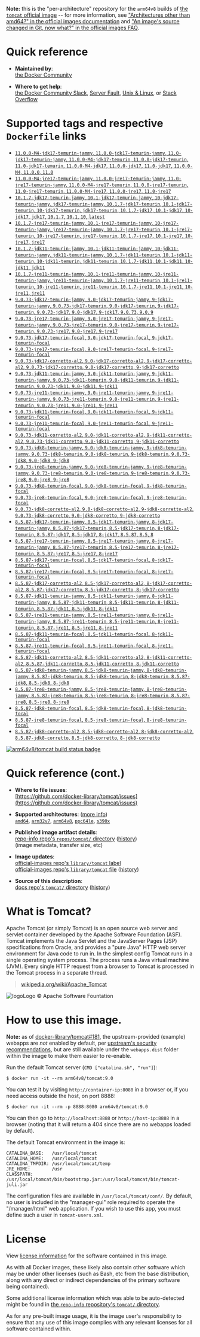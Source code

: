 <!--

********************************************************************************

WARNING:

    DO NOT EDIT "tomcat/README.md"

    IT IS AUTO-GENERATED

    (from the other files in "tomcat/" combined with a set of templates)

********************************************************************************

-->

**Note:** this is the "per-architecture" repository for the `arm64v8` builds of [the `tomcat` official image](https://hub.docker.com/_/tomcat) -- for more information, see ["Architectures other than amd64?" in the official images documentation](https://github.com/docker-library/official-images#architectures-other-than-amd64) and ["An image's source changed in Git, now what?" in the official images FAQ](https://github.com/docker-library/faq#an-images-source-changed-in-git-now-what).

# Quick reference

-	**Maintained by**:  
	[the Docker Community](https://github.com/docker-library/tomcat)

-	**Where to get help**:  
	[the Docker Community Slack](https://dockr.ly/comm-slack), [Server Fault](https://serverfault.com/help/on-topic), [Unix & Linux](https://unix.stackexchange.com/help/on-topic), or [Stack Overflow](https://stackoverflow.com/help/on-topic)

# Supported tags and respective `Dockerfile` links

-	[`11.0.0-M4-jdk17-temurin-jammy`, `11.0.0-jdk17-temurin-jammy`, `11.0-jdk17-temurin-jammy`, `11.0.0-M4-jdk17-temurin`, `11.0.0-jdk17-temurin`, `11.0-jdk17-temurin`, `11.0.0-M4-jdk17`, `11.0.0-jdk17`, `11.0-jdk17`, `11.0.0-M4`, `11.0.0`, `11.0`](https://github.com/docker-library/tomcat/blob/9fd0c865c16751a144216186720dae7cfc9113bd/11.0/jdk17/temurin-jammy/Dockerfile)
-	[`11.0.0-M4-jre17-temurin-jammy`, `11.0.0-jre17-temurin-jammy`, `11.0-jre17-temurin-jammy`, `11.0.0-M4-jre17-temurin`, `11.0.0-jre17-temurin`, `11.0-jre17-temurin`, `11.0.0-M4-jre17`, `11.0.0-jre17`, `11.0-jre17`](https://github.com/docker-library/tomcat/blob/49294a7594a872e88aac70c0bd448b081de8d565/11.0/jre17/temurin-jammy/Dockerfile)
-	[`10.1.7-jdk17-temurin-jammy`, `10.1-jdk17-temurin-jammy`, `10-jdk17-temurin-jammy`, `jdk17-temurin-jammy`, `10.1.7-jdk17-temurin`, `10.1-jdk17-temurin`, `10-jdk17-temurin`, `jdk17-temurin`, `10.1.7-jdk17`, `10.1-jdk17`, `10-jdk17`, `jdk17`, `10.1.7`, `10.1`, `10`, `latest`](https://github.com/docker-library/tomcat/blob/9fd0c865c16751a144216186720dae7cfc9113bd/10.1/jdk17/temurin-jammy/Dockerfile)
-	[`10.1.7-jre17-temurin-jammy`, `10.1-jre17-temurin-jammy`, `10-jre17-temurin-jammy`, `jre17-temurin-jammy`, `10.1.7-jre17-temurin`, `10.1-jre17-temurin`, `10-jre17-temurin`, `jre17-temurin`, `10.1.7-jre17`, `10.1-jre17`, `10-jre17`, `jre17`](https://github.com/docker-library/tomcat/blob/cb3bc2a79213c790785b9b4f88b449c024628c21/10.1/jre17/temurin-jammy/Dockerfile)
-	[`10.1.7-jdk11-temurin-jammy`, `10.1-jdk11-temurin-jammy`, `10-jdk11-temurin-jammy`, `jdk11-temurin-jammy`, `10.1.7-jdk11-temurin`, `10.1-jdk11-temurin`, `10-jdk11-temurin`, `jdk11-temurin`, `10.1.7-jdk11`, `10.1-jdk11`, `10-jdk11`, `jdk11`](https://github.com/docker-library/tomcat/blob/9fd0c865c16751a144216186720dae7cfc9113bd/10.1/jdk11/temurin-jammy/Dockerfile)
-	[`10.1.7-jre11-temurin-jammy`, `10.1-jre11-temurin-jammy`, `10-jre11-temurin-jammy`, `jre11-temurin-jammy`, `10.1.7-jre11-temurin`, `10.1-jre11-temurin`, `10-jre11-temurin`, `jre11-temurin`, `10.1.7-jre11`, `10.1-jre11`, `10-jre11`, `jre11`](https://github.com/docker-library/tomcat/blob/cb3bc2a79213c790785b9b4f88b449c024628c21/10.1/jre11/temurin-jammy/Dockerfile)
-	[`9.0.73-jdk17-temurin-jammy`, `9.0-jdk17-temurin-jammy`, `9-jdk17-temurin-jammy`, `9.0.73-jdk17-temurin`, `9.0-jdk17-temurin`, `9-jdk17-temurin`, `9.0.73-jdk17`, `9.0-jdk17`, `9-jdk17`, `9.0.73`, `9.0`, `9`](https://github.com/docker-library/tomcat/blob/9fd0c865c16751a144216186720dae7cfc9113bd/9.0/jdk17/temurin-jammy/Dockerfile)
-	[`9.0.73-jre17-temurin-jammy`, `9.0-jre17-temurin-jammy`, `9-jre17-temurin-jammy`, `9.0.73-jre17-temurin`, `9.0-jre17-temurin`, `9-jre17-temurin`, `9.0.73-jre17`, `9.0-jre17`, `9-jre17`](https://github.com/docker-library/tomcat/blob/57c5b98cf41d9a7461f4c1f3ab36e59a5d7d5ff9/9.0/jre17/temurin-jammy/Dockerfile)
-	[`9.0.73-jdk17-temurin-focal`, `9.0-jdk17-temurin-focal`, `9-jdk17-temurin-focal`](https://github.com/docker-library/tomcat/blob/9fd0c865c16751a144216186720dae7cfc9113bd/9.0/jdk17/temurin-focal/Dockerfile)
-	[`9.0.73-jre17-temurin-focal`, `9.0-jre17-temurin-focal`, `9-jre17-temurin-focal`](https://github.com/docker-library/tomcat/blob/57c5b98cf41d9a7461f4c1f3ab36e59a5d7d5ff9/9.0/jre17/temurin-focal/Dockerfile)
-	[`9.0.73-jdk17-corretto-al2`, `9.0-jdk17-corretto-al2`, `9-jdk17-corretto-al2`, `9.0.73-jdk17-corretto`, `9.0-jdk17-corretto`, `9-jdk17-corretto`](https://github.com/docker-library/tomcat/blob/9fd0c865c16751a144216186720dae7cfc9113bd/9.0/jdk17/corretto-al2/Dockerfile)
-	[`9.0.73-jdk11-temurin-jammy`, `9.0-jdk11-temurin-jammy`, `9-jdk11-temurin-jammy`, `9.0.73-jdk11-temurin`, `9.0-jdk11-temurin`, `9-jdk11-temurin`, `9.0.73-jdk11`, `9.0-jdk11`, `9-jdk11`](https://github.com/docker-library/tomcat/blob/9fd0c865c16751a144216186720dae7cfc9113bd/9.0/jdk11/temurin-jammy/Dockerfile)
-	[`9.0.73-jre11-temurin-jammy`, `9.0-jre11-temurin-jammy`, `9-jre11-temurin-jammy`, `9.0.73-jre11-temurin`, `9.0-jre11-temurin`, `9-jre11-temurin`, `9.0.73-jre11`, `9.0-jre11`, `9-jre11`](https://github.com/docker-library/tomcat/blob/57c5b98cf41d9a7461f4c1f3ab36e59a5d7d5ff9/9.0/jre11/temurin-jammy/Dockerfile)
-	[`9.0.73-jdk11-temurin-focal`, `9.0-jdk11-temurin-focal`, `9-jdk11-temurin-focal`](https://github.com/docker-library/tomcat/blob/9fd0c865c16751a144216186720dae7cfc9113bd/9.0/jdk11/temurin-focal/Dockerfile)
-	[`9.0.73-jre11-temurin-focal`, `9.0-jre11-temurin-focal`, `9-jre11-temurin-focal`](https://github.com/docker-library/tomcat/blob/57c5b98cf41d9a7461f4c1f3ab36e59a5d7d5ff9/9.0/jre11/temurin-focal/Dockerfile)
-	[`9.0.73-jdk11-corretto-al2`, `9.0-jdk11-corretto-al2`, `9-jdk11-corretto-al2`, `9.0.73-jdk11-corretto`, `9.0-jdk11-corretto`, `9-jdk11-corretto`](https://github.com/docker-library/tomcat/blob/9fd0c865c16751a144216186720dae7cfc9113bd/9.0/jdk11/corretto-al2/Dockerfile)
-	[`9.0.73-jdk8-temurin-jammy`, `9.0-jdk8-temurin-jammy`, `9-jdk8-temurin-jammy`, `9.0.73-jdk8-temurin`, `9.0-jdk8-temurin`, `9-jdk8-temurin`, `9.0.73-jdk8`, `9.0-jdk8`, `9-jdk8`](https://github.com/docker-library/tomcat/blob/9fd0c865c16751a144216186720dae7cfc9113bd/9.0/jdk8/temurin-jammy/Dockerfile)
-	[`9.0.73-jre8-temurin-jammy`, `9.0-jre8-temurin-jammy`, `9-jre8-temurin-jammy`, `9.0.73-jre8-temurin`, `9.0-jre8-temurin`, `9-jre8-temurin`, `9.0.73-jre8`, `9.0-jre8`, `9-jre8`](https://github.com/docker-library/tomcat/blob/57c5b98cf41d9a7461f4c1f3ab36e59a5d7d5ff9/9.0/jre8/temurin-jammy/Dockerfile)
-	[`9.0.73-jdk8-temurin-focal`, `9.0-jdk8-temurin-focal`, `9-jdk8-temurin-focal`](https://github.com/docker-library/tomcat/blob/9fd0c865c16751a144216186720dae7cfc9113bd/9.0/jdk8/temurin-focal/Dockerfile)
-	[`9.0.73-jre8-temurin-focal`, `9.0-jre8-temurin-focal`, `9-jre8-temurin-focal`](https://github.com/docker-library/tomcat/blob/57c5b98cf41d9a7461f4c1f3ab36e59a5d7d5ff9/9.0/jre8/temurin-focal/Dockerfile)
-	[`9.0.73-jdk8-corretto-al2`, `9.0-jdk8-corretto-al2`, `9-jdk8-corretto-al2`, `9.0.73-jdk8-corretto`, `9.0-jdk8-corretto`, `9-jdk8-corretto`](https://github.com/docker-library/tomcat/blob/9fd0c865c16751a144216186720dae7cfc9113bd/9.0/jdk8/corretto-al2/Dockerfile)
-	[`8.5.87-jdk17-temurin-jammy`, `8.5-jdk17-temurin-jammy`, `8-jdk17-temurin-jammy`, `8.5.87-jdk17-temurin`, `8.5-jdk17-temurin`, `8-jdk17-temurin`, `8.5.87-jdk17`, `8.5-jdk17`, `8-jdk17`, `8.5.87`, `8.5`, `8`](https://github.com/docker-library/tomcat/blob/9fd0c865c16751a144216186720dae7cfc9113bd/8.5/jdk17/temurin-jammy/Dockerfile)
-	[`8.5.87-jre17-temurin-jammy`, `8.5-jre17-temurin-jammy`, `8-jre17-temurin-jammy`, `8.5.87-jre17-temurin`, `8.5-jre17-temurin`, `8-jre17-temurin`, `8.5.87-jre17`, `8.5-jre17`, `8-jre17`](https://github.com/docker-library/tomcat/blob/0c740db7fd9be7f4cb3a188a3c591123525da15c/8.5/jre17/temurin-jammy/Dockerfile)
-	[`8.5.87-jdk17-temurin-focal`, `8.5-jdk17-temurin-focal`, `8-jdk17-temurin-focal`](https://github.com/docker-library/tomcat/blob/9fd0c865c16751a144216186720dae7cfc9113bd/8.5/jdk17/temurin-focal/Dockerfile)
-	[`8.5.87-jre17-temurin-focal`, `8.5-jre17-temurin-focal`, `8-jre17-temurin-focal`](https://github.com/docker-library/tomcat/blob/0c740db7fd9be7f4cb3a188a3c591123525da15c/8.5/jre17/temurin-focal/Dockerfile)
-	[`8.5.87-jdk17-corretto-al2`, `8.5-jdk17-corretto-al2`, `8-jdk17-corretto-al2`, `8.5.87-jdk17-corretto`, `8.5-jdk17-corretto`, `8-jdk17-corretto`](https://github.com/docker-library/tomcat/blob/9fd0c865c16751a144216186720dae7cfc9113bd/8.5/jdk17/corretto-al2/Dockerfile)
-	[`8.5.87-jdk11-temurin-jammy`, `8.5-jdk11-temurin-jammy`, `8-jdk11-temurin-jammy`, `8.5.87-jdk11-temurin`, `8.5-jdk11-temurin`, `8-jdk11-temurin`, `8.5.87-jdk11`, `8.5-jdk11`, `8-jdk11`](https://github.com/docker-library/tomcat/blob/9fd0c865c16751a144216186720dae7cfc9113bd/8.5/jdk11/temurin-jammy/Dockerfile)
-	[`8.5.87-jre11-temurin-jammy`, `8.5-jre11-temurin-jammy`, `8-jre11-temurin-jammy`, `8.5.87-jre11-temurin`, `8.5-jre11-temurin`, `8-jre11-temurin`, `8.5.87-jre11`, `8.5-jre11`, `8-jre11`](https://github.com/docker-library/tomcat/blob/0c740db7fd9be7f4cb3a188a3c591123525da15c/8.5/jre11/temurin-jammy/Dockerfile)
-	[`8.5.87-jdk11-temurin-focal`, `8.5-jdk11-temurin-focal`, `8-jdk11-temurin-focal`](https://github.com/docker-library/tomcat/blob/9fd0c865c16751a144216186720dae7cfc9113bd/8.5/jdk11/temurin-focal/Dockerfile)
-	[`8.5.87-jre11-temurin-focal`, `8.5-jre11-temurin-focal`, `8-jre11-temurin-focal`](https://github.com/docker-library/tomcat/blob/0c740db7fd9be7f4cb3a188a3c591123525da15c/8.5/jre11/temurin-focal/Dockerfile)
-	[`8.5.87-jdk11-corretto-al2`, `8.5-jdk11-corretto-al2`, `8-jdk11-corretto-al2`, `8.5.87-jdk11-corretto`, `8.5-jdk11-corretto`, `8-jdk11-corretto`](https://github.com/docker-library/tomcat/blob/9fd0c865c16751a144216186720dae7cfc9113bd/8.5/jdk11/corretto-al2/Dockerfile)
-	[`8.5.87-jdk8-temurin-jammy`, `8.5-jdk8-temurin-jammy`, `8-jdk8-temurin-jammy`, `8.5.87-jdk8-temurin`, `8.5-jdk8-temurin`, `8-jdk8-temurin`, `8.5.87-jdk8`, `8.5-jdk8`, `8-jdk8`](https://github.com/docker-library/tomcat/blob/9fd0c865c16751a144216186720dae7cfc9113bd/8.5/jdk8/temurin-jammy/Dockerfile)
-	[`8.5.87-jre8-temurin-jammy`, `8.5-jre8-temurin-jammy`, `8-jre8-temurin-jammy`, `8.5.87-jre8-temurin`, `8.5-jre8-temurin`, `8-jre8-temurin`, `8.5.87-jre8`, `8.5-jre8`, `8-jre8`](https://github.com/docker-library/tomcat/blob/0c740db7fd9be7f4cb3a188a3c591123525da15c/8.5/jre8/temurin-jammy/Dockerfile)
-	[`8.5.87-jdk8-temurin-focal`, `8.5-jdk8-temurin-focal`, `8-jdk8-temurin-focal`](https://github.com/docker-library/tomcat/blob/9fd0c865c16751a144216186720dae7cfc9113bd/8.5/jdk8/temurin-focal/Dockerfile)
-	[`8.5.87-jre8-temurin-focal`, `8.5-jre8-temurin-focal`, `8-jre8-temurin-focal`](https://github.com/docker-library/tomcat/blob/0c740db7fd9be7f4cb3a188a3c591123525da15c/8.5/jre8/temurin-focal/Dockerfile)
-	[`8.5.87-jdk8-corretto-al2`, `8.5-jdk8-corretto-al2`, `8-jdk8-corretto-al2`, `8.5.87-jdk8-corretto`, `8.5-jdk8-corretto`, `8-jdk8-corretto`](https://github.com/docker-library/tomcat/blob/9fd0c865c16751a144216186720dae7cfc9113bd/8.5/jdk8/corretto-al2/Dockerfile)

[![arm64v8/tomcat build status badge](https://img.shields.io/jenkins/s/https/doi-janky.infosiftr.net/job/multiarch/job/arm64v8/job/tomcat.svg?label=arm64v8/tomcat%20%20build%20job)](https://doi-janky.infosiftr.net/job/multiarch/job/arm64v8/job/tomcat/)

# Quick reference (cont.)

-	**Where to file issues**:  
	[https://github.com/docker-library/tomcat/issues](https://github.com/docker-library/tomcat/issues)

-	**Supported architectures**: ([more info](https://github.com/docker-library/official-images#architectures-other-than-amd64))  
	[`amd64`](https://hub.docker.com/r/amd64/tomcat/), [`arm32v7`](https://hub.docker.com/r/arm32v7/tomcat/), [`arm64v8`](https://hub.docker.com/r/arm64v8/tomcat/), [`ppc64le`](https://hub.docker.com/r/ppc64le/tomcat/), [`s390x`](https://hub.docker.com/r/s390x/tomcat/)

-	**Published image artifact details**:  
	[repo-info repo's `repos/tomcat/` directory](https://github.com/docker-library/repo-info/blob/master/repos/tomcat) ([history](https://github.com/docker-library/repo-info/commits/master/repos/tomcat))  
	(image metadata, transfer size, etc)

-	**Image updates**:  
	[official-images repo's `library/tomcat` label](https://github.com/docker-library/official-images/issues?q=label%3Alibrary%2Ftomcat)  
	[official-images repo's `library/tomcat` file](https://github.com/docker-library/official-images/blob/master/library/tomcat) ([history](https://github.com/docker-library/official-images/commits/master/library/tomcat))

-	**Source of this description**:  
	[docs repo's `tomcat/` directory](https://github.com/docker-library/docs/tree/master/tomcat) ([history](https://github.com/docker-library/docs/commits/master/tomcat))

# What is Tomcat?

Apache Tomcat (or simply Tomcat) is an open source web server and servlet container developed by the Apache Software Foundation (ASF). Tomcat implements the Java Servlet and the JavaServer Pages (JSP) specifications from Oracle, and provides a "pure Java" HTTP web server environment for Java code to run in. In the simplest config Tomcat runs in a single operating system process. The process runs a Java virtual machine (JVM). Every single HTTP request from a browser to Tomcat is processed in the Tomcat process in a separate thread.

> [wikipedia.org/wiki/Apache_Tomcat](https://en.wikipedia.org/wiki/Apache_Tomcat)

![logo](https://raw.githubusercontent.com/docker-library/docs/8e31eb93a02d504d0cfe1da435aa31b377fc627d/tomcat/logo.png)Logo &copy; Apache Software Fountation

# How to use this image.

**Note:** as of [docker-library/tomcat#181](https://github.com/docker-library/tomcat/pull/181), the upstream-provided (example) webapps are *not* enabled by default, per [upstream's security recommendations](https://tomcat.apache.org/tomcat-9.0-doc/security-howto.html#Default_web_applications), but are still available under the `webapps.dist` folder within the image to make them easier to re-enable.

Run the default Tomcat server (`CMD ["catalina.sh", "run"]`):

```console
$ docker run -it --rm arm64v8/tomcat:9.0
```

You can test it by visiting `http://container-ip:8080` in a browser or, if you need access outside the host, on port 8888:

```console
$ docker run -it --rm -p 8888:8080 arm64v8/tomcat:9.0
```

You can then go to `http://localhost:8888` or `http://host-ip:8888` in a browser (noting that it will return a 404 since there are no webapps loaded by default).

The default Tomcat environment in the image is:

	CATALINA_BASE:   /usr/local/tomcat
	CATALINA_HOME:   /usr/local/tomcat
	CATALINA_TMPDIR: /usr/local/tomcat/temp
	JRE_HOME:        /usr
	CLASSPATH:       /usr/local/tomcat/bin/bootstrap.jar:/usr/local/tomcat/bin/tomcat-juli.jar

The configuration files are available in `/usr/local/tomcat/conf/`. By default, no user is included in the "manager-gui" role required to operate the "/manager/html" web application. If you wish to use this app, you must define such a user in `tomcat-users.xml`.

# License

View [license information](https://www.apache.org/licenses/LICENSE-2.0) for the software contained in this image.

As with all Docker images, these likely also contain other software which may be under other licenses (such as Bash, etc from the base distribution, along with any direct or indirect dependencies of the primary software being contained).

Some additional license information which was able to be auto-detected might be found in [the `repo-info` repository's `tomcat/` directory](https://github.com/docker-library/repo-info/tree/master/repos/tomcat).

As for any pre-built image usage, it is the image user's responsibility to ensure that any use of this image complies with any relevant licenses for all software contained within.
